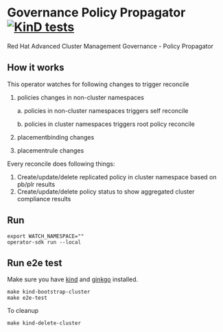 [comment]: # ( Copyright Contributors to the Open Cluster Management project )

# Governance Policy Propagator [![KinD tests](https://github.com/open-cluster-management/governance-policy-propagator/actions/workflows/kind.yml/badge.svg?branch=main&event=push)](https://github.com/open-cluster-management/governance-policy-propagator/actions/workflows/kind.yml)
Red Hat Advanced Cluster Management Governance - Policy Propagator

## How it works

This operator watches for following changes to trigger reconcile


1. policies changes in non-cluster namespaces

    a. policies in non-cluster namespaces triggers self reconcile

    b. policies in cluster namespaces triggers root policy reconcile
2. placementbinding changes
3. placementrule changes

Every reconcile does following things:

1. Create/update/delete replicated policy in cluster namespace based on pb/plr results
2. Create/update/delete policy status to show aggregated cluster compliance results

## Run
```
export WATCH_NAMESPACE=""
operator-sdk run --local
```

## Run e2e test
Make sure you have [kind](https://github.com/kubernetes-sigs/kind) and [ginkgo](https://github.com/onsi/ginkgo) installed. 
```
make kind-bootstrap-cluster
make e2e-test
```
To cleanup
```
make kind-delete-cluster
```

<!---
Date: Apr/19/2021
-->

